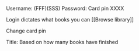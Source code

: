 Username: (FFF)(SSS)
Password: Card pin XXXX

Login dictates what books you can [[Browse library]]

Change card pin

Title: Based on how many books have finished